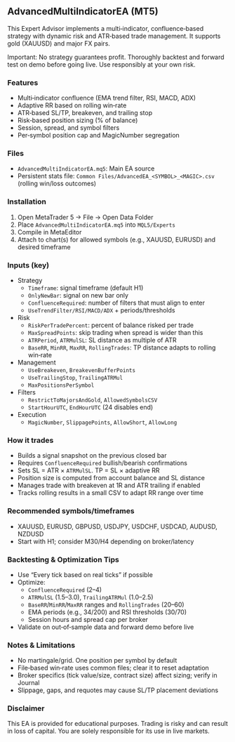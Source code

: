 ## AdvancedMultiIndicatorEA (MT5)

This Expert Advisor implements a multi‑indicator, confluence‑based strategy with dynamic risk and ATR‑based trade management. It supports gold (XAUUSD) and major FX pairs.

Important: No strategy guarantees profit. Thoroughly backtest and forward test on demo before going live. Use responsibly at your own risk.

### Features
- Multi‑indicator confluence (EMA trend filter, RSI, MACD, ADX)
- Adaptive RR based on rolling win‑rate
- ATR‑based SL/TP, breakeven, and trailing stop
- Risk‑based position sizing (% of balance)
- Session, spread, and symbol filters
- Per‑symbol position cap and MagicNumber segregation

### Files
- `AdvancedMultiIndicatorEA.mq5`: Main EA source
- Persistent stats file: `Common Files/AdvancedEA_<SYMBOL>_<MAGIC>.csv` (rolling win/loss outcomes)

### Installation
1. Open MetaTrader 5 → File → Open Data Folder
2. Place `AdvancedMultiIndicatorEA.mq5` into `MQL5/Experts`
3. Compile in MetaEditor
4. Attach to chart(s) for allowed symbols (e.g., XAUUSD, EURUSD) and desired timeframe

### Inputs (key)
- Strategy
  - `Timeframe`: signal timeframe (default H1)
  - `OnlyNewBar`: signal on new bar only
  - `ConfluenceRequired`: number of filters that must align to enter
  - `UseTrendFilter/RSI/MACD/ADX` + periods/thresholds
- Risk
  - `RiskPerTradePercent`: percent of balance risked per trade
  - `MaxSpreadPoints`: skip trading when spread is wider than this
  - `ATRPeriod`, `ATRMulSL`: SL distance as multiple of ATR
  - `BaseRR`, `MinRR`, `MaxRR`, `RollingTrades`: TP distance adapts to rolling win‑rate
- Management
  - `UseBreakeven`, `BreakevenBufferPoints`
  - `UseTrailingStop`, `TrailingATRMul`
  - `MaxPositionsPerSymbol`
- Filters
  - `RestrictToMajorsAndGold`, `AllowedSymbolsCSV`
  - `StartHourUTC`, `EndHourUTC` (24 disables end)
- Execution
  - `MagicNumber`, `SlippagePoints`, `AllowShort`, `AllowLong`

### How it trades
- Builds a signal snapshot on the previous closed bar
- Requires `ConfluenceRequired` bullish/bearish confirmations
- Sets SL = ATR × `ATRMulSL`. TP = SL × adaptive RR
- Position size is computed from account balance and SL distance
- Manages trade with breakeven at 1R and ATR trailing if enabled
- Tracks rolling results in a small CSV to adapt RR range over time

### Recommended symbols/timeframes
- XAUUSD, EURUSD, GBPUSD, USDJPY, USDCHF, USDCAD, AUDUSD, NZDUSD
- Start with H1; consider M30/H4 depending on broker/latency

### Backtesting & Optimization Tips
- Use “Every tick based on real ticks” if possible
- Optimize:
  - `ConfluenceRequired` (2–4)
  - `ATRMulSL` (1.5–3.0), `TrailingATRMul` (1.0–2.5)
  - `BaseRR`/`MinRR`/`MaxRR` ranges and `RollingTrades` (20–60)
  - EMA periods (e.g., 34/200) and RSI thresholds (30/70)
  - Session hours and spread cap per broker
- Validate on out‑of‑sample data and forward demo before live

### Notes & Limitations
- No martingale/grid. One position per symbol by default
- File‑based win‑rate uses common files; clear it to reset adaptation
- Broker specifics (tick value/size, contract size) affect sizing; verify in Journal
- Slippage, gaps, and requotes may cause SL/TP placement deviations

### Disclaimer
This EA is provided for educational purposes. Trading is risky and can result in loss of capital. You are solely responsible for its use in live markets.